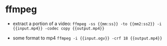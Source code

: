 # ffmpeg

- extract a portion of a video:
`ffmpeg -ss {{mm:ss}} -to {{mm2:ss2}} -i {{input.mp4}} -codec copy {{output.mp4}}`

- some format to mp4
`ffmpeg -i {{input.ogv}} -crf 18 {{output.mp4}}`
